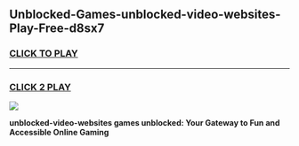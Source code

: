 
## Unblocked-Games-unblocked-video-websites-Play-Free-d8sx7
<h3>
<a href="https://premium76.site?title=unblocked-video-websites&ref=19M">CLICK TO PLAY</a></h3>
<hr>

<h3>
<a href="https://premium76.site?title=unblocked-video-websites&ref=19M">CLICK 2 PLAY</a>
  
</h3>

<a href="https://premium76.site?title=unblocked-video-websites&ref=19M"><img src="https://clearcache.store/games.png"></a>


**unblocked-video-websites games unblocked: Your Gateway to Fun and Accessible Online Gaming**
